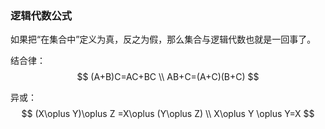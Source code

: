 ### 逻辑代数公式

如果把“在集合中”定义为真，反之为假，那么集合与逻辑代数也就是一回事了。


结合律：
$$
(A+B)C=AC+BC
\\
AB+C=(A+C)(B+C)
$$

异或：
$$
(X\oplus Y)\oplus Z =X\oplus (Y\oplus Z)
\\
X\oplus Y \oplus Y=X
$$
